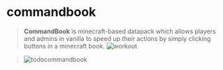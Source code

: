 # commandbook
> **__CommandBook__** is minecraft-based datapack which allows players and admins in vanilla to speed up their actions by simply clicking buttons in a minecraft book.
 ![workout](https://user-images.githubusercontent.com/84765891/119454009-506bea80-bd38-11eb-9db9-7ffb02300ab4.jpg)



> ![todocommandbook](https://user-images.githubusercontent.com/84765891/119454808-3a125e80-bd39-11eb-9a3b-f87ab23f0e68.png)

